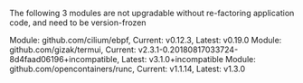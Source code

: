 The following 3 modules are not upgradable without re-factoring application code, and need to be version-frozen

Module: github.com/cilium/ebpf, Current: v0.12.3, Latest: v0.19.0
Module: github.com/gizak/termui, Current: v2.3.1-0.20180817033724-8d4faad06196+incompatible, Latest: v3.1.0+incompatible
Module: github.com/opencontainers/runc, Current: v1.1.14, Latest: v1.3.0
